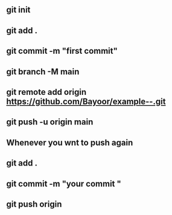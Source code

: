 ## git init
## git add .
## git commit -m "first commit"
## git branch -M main
## git remote add origin https://github.com/Bayoor/example--.git
## git push -u origin main


## Whenever you wnt to push again

## git add .
## git commit -m "your commit "
## git push origin <branch name>
